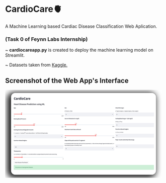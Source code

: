 # CardioCare🫀
A Machine Learning based Cardiac Disease Classification Web Aplication.
### (Task 0 of Feynn Labs Internship)
~ <b>cardiocareapp.py</b> is created to deploy the machine learning model on Streamlit.
<p>~ Datasets taken from <a href="https://www.kaggle.com/datasets/johnsmith88/heart-disease-dataset">Kaggle.</a></p>

## Screenshot of the Web App's Interface
<p><img  src="screenshot.png"></p>




